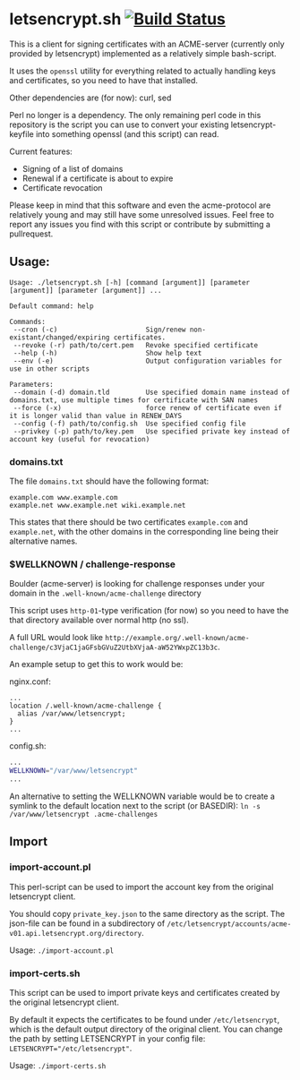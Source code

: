 # letsencrypt.sh [![Build Status](https://travis-ci.org/lukas2511/letsencrypt.sh.svg?branch=master)](https://travis-ci.org/lukas2511/letsencrypt.sh)

This is a client for signing certificates with an ACME-server (currently only provided by letsencrypt) implemented as a relatively simple bash-script.

It uses the `openssl` utility for everything related to actually handling keys and certificates, so you need to have that installed.

Other dependencies are (for now): curl, sed

Perl no longer is a dependency.
The only remaining perl code in this repository is the script you can use to convert your existing letsencrypt-keyfile into something openssl (and this script) can read.

Current features:
- Signing of a list of domains
- Renewal if a certificate is about to expire
- Certificate revocation

Please keep in mind that this software and even the acme-protocol are relatively young and may still have some unresolved issues.
Feel free to report any issues you find with this script or contribute by submitting a pullrequest.

## Usage:

```text
Usage: ./letsencrypt.sh [-h] [command [argument]] [parameter [argument]] [parameter [argument]] ...

Default command: help

Commands:
 --cron (-c)                      Sign/renew non-existant/changed/expiring certificates.
 --revoke (-r) path/to/cert.pem   Revoke specified certificate
 --help (-h)                      Show help text
 --env (-e)                       Output configuration variables for use in other scripts

Parameters:
 --domain (-d) domain.tld         Use specified domain name instead of domains.txt, use multiple times for certificate with SAN names
 --force (-x)                     force renew of certificate even if it is longer valid than value in RENEW_DAYS
 --config (-f) path/to/config.sh  Use specified config file
 --privkey (-p) path/to/key.pem   Use specified private key instead of account key (useful for revocation)
```

### domains.txt

The file `domains.txt` should have the following format:

```text
example.com www.example.com
example.net www.example.net wiki.example.net
```

This states that there should be two certificates `example.com` and `example.net`,
with the other domains in the corresponding line being their alternative names.

### $WELLKNOWN / challenge-response

Boulder (acme-server) is looking for challenge responses under your domain in the `.well-known/acme-challenge` directory

This script uses `http-01`-type verification (for now) so you need to have the that directory available over normal http (no ssl).

A full URL would look like `http://example.org/.well-known/acme-challenge/c3VjaC1jaGFsbGVuZ2UtbXVjaA-aW52YWxpZC13b3c`.

An example setup to get this to work would be:

nginx.conf:
```
...
location /.well-known/acme-challenge {
  alias /var/www/letsencrypt;
}
...
```

config.sh:
```bash
...
WELLKNOWN="/var/www/letsencrypt"
...
```

An alternative to setting the WELLKNOWN variable would be to create a symlink to the default location next to the script (or BASEDIR):
`ln -s /var/www/letsencrypt .acme-challenges`

## Import

### import-account.pl

This perl-script can be used to import the account key from the original letsencrypt client.

You should copy `private_key.json` to the same directory as the script.
The json-file can be found in a subdirectory of `/etc/letsencrypt/accounts/acme-v01.api.letsencrypt.org/directory`.

Usage: `./import-account.pl`

### import-certs.sh

This script can be used to import private keys and certificates created by the original letsencrypt client.

By default it expects the certificates to be found under `/etc/letsencrypt`, which is the default output directory of the original client.
You can change the path by setting LETSENCRYPT in your config file: ```LETSENCRYPT="/etc/letsencrypt"```.

Usage: `./import-certs.sh`
